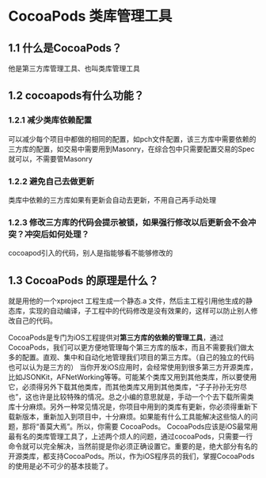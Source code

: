 # CocoaPods 类库管理工具
## 1.1 什么是CocoaPods？
他是第三方库管理工具、也叫类库管理工具

## 1.2 cocoapods有什么功能？
### 1.2.1 减少类库依赖配置
可以减少每个项目中都做的相同的配置，如pch文件配置，该三方库中需要依赖的三方库的配置，如交易中需要用到Masonry，在综合包中只需要配置交易的Spec就可以，不需要管Masonry

### 1.2.2 避免自己去做更新
类库中依赖的三方库如果有更新会自动去更新，不用自己再手动处理

### 1.2.3 修改三方库的代码会提示被锁，如果强行修改以后更新会不会冲突？冲突后如何处理？
cocoapod引入的代码，别人是指能够看不能够修改的

## 1.3 CocoaPods 的原理是什么？
就是用他的一个xproject 工程生成一个静态.a 文件，然后主工程引用他生成的静态库，实现的自动编译，子工程中的代码修改是没有效果的，这样可以防止别人修改自己的代码。

>
CocoaPods是专门为iOS工程提供对**第三方库的依赖的管理工具**，通过CocoaPods，我们可以更方便地管理每个第三方库的版本，而且不需要我们做太多的配置。直观、集中和自动化地管理我们项目的第三方库。（自己的独立的代码也可以认为是三方的）
当你开发iOS应用时，会经常使用到很多第三方开源类库，比如JSONKit，AFNetWorking等等。可能某个类库又用到其他类库，所以要使用它，必须得另外下载其他类库，而其他类库又用到其他类库，“子子孙孙无穷尽也”，这也许是比较特殊的情况。总之小编的意思就是，手动一个个去下载所需类库十分麻烦。另外一种常见情况是，你项目中用到的类库有更新，你必须得重新下载新版本，重新加入到项目中，十分麻烦。如果能有什么工具能解决这些恼人的问题，那将“善莫大焉”。所以，你需要 CocoaPods。
CocoaPods应该是iOS最常用最有名的类库管理工具了，上述两个烦人的问题，通过cocoaPods，只需要一行命令就可以完全解决，当然前提是你必须正确设置它。重要的是，绝大部分有名的开源类库，都支持CocoaPods。所以，作为iOS程序员的我们，掌握CocoaPods的使用是必不可少的基本技能了。

